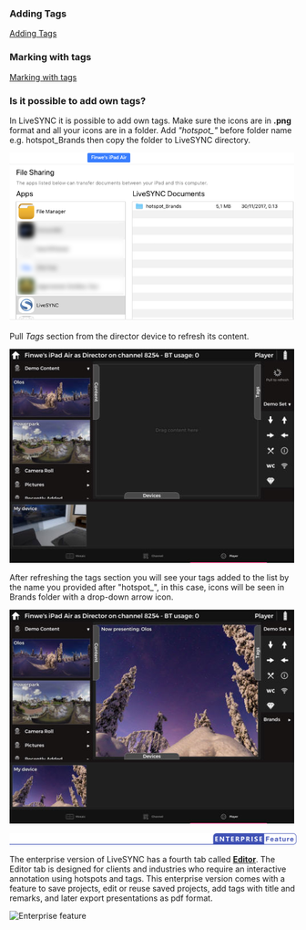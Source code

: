 ### Adding Tags

[Adding Tags](..//user_guide/presenting.md#adding-tags)

### Marking with tags

[ Marking with tags](../tutorials/oculus_go_presenting.md#marking-with-tags)


### Is it possible to add own tags?

In LiveSYNC it is possible to add own tags. Make sure the icons are in **.png** format and all your icons are in a folder. Add *"hotspot_"* before folder name e.g. hotspot_Brands then copy the folder to LiveSYNC directory.  

![Copy tags to](img/tagsCopyTo.png)


 Pull *Tags* section from the director device to refresh its content. 
 
 ![Pull to refresh](img/pullToRefresh.jpg)
  
  
  After refreshing the tags section you will see your tags added to the list by the name you provided after "hotspot_", in this case, icons will be seen in Brands folder with a drop-down arrow icon. 
 
  ![Custom Tags](img/customTag.jpg)
 
 ![Enterprise feature](../img/enterprise_feature.png)

 The enterprise version of LiveSYNC has a fourth tab called [**Editor**](..//user_guide/editor.md).  The Editor tab is designed for clients and industries who require an interactive annotation using hotspots and tags. This enterprise version comes with a feature to save projects, edit or reuse saved projects, add tags with title and remarks, and later export presentations as pdf format. 
 
  ![Enterprise feature](../img/enterpriseFooter.png)  